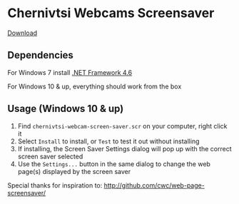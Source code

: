 # Chernivtsi Webcams Screensaver

[Download](https://github.com/RolandE36/chernivtsi-screen-saver/releases/download/1.0.0.0/chernivtsi-webcam-screen-saver.scr)

## Dependencies

For Windows 7 install [.NET Framework 4.6](https://www.microsoft.com/en-us/download/details.aspx?id=48130)

For Windows 10 & up, everything should work from the box

## Usage (Windows 10 & up)

1. Find `chernivtsi-webcam-screen-saver.scr` on your computer, right click it
2. Select `Install` to install, or `Test` to test it out without installing
3. If installing, the Screen Saver Settings dialog will pop up with the correct screen saver selected
4. Use the `Settings...` button in the same dialog to change the web page(s) displayed by the screen saver

Special thanks for inspiration to: http://github.com/cwc/web-page-screensaver/

